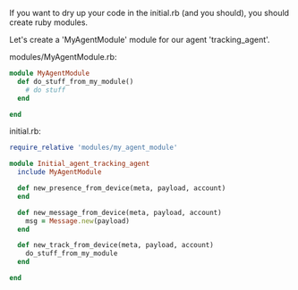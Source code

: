 If you want to dry up your code in the initial.rb (and you should), you should create ruby modules.

Let's create a 'MyAgentModule' module for our agent 'tracking_agent'.


modules/MyAgentModule.rb:

``` ruby
module MyAgentModule
  def do_stuff_from_my_module()
    # do stuff
  end

end
```

initial.rb:

``` ruby
require_relative 'modules/my_agent_module'

module Initial_agent_tracking_agent
  include MyAgentModule

  def new_presence_from_device(meta, payload, account)
  end

  def new_message_from_device(meta, payload, account)
    msg = Message.new(payload)
  end

  def new_track_from_device(meta, payload, account)
    do_stuff_from_my_module
  end

end
```

